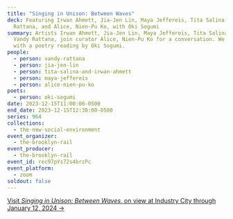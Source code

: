 ```yaml
---
title: "Singing in Unison: Between Waves"
deck: Featuring Irwan Ahmett, Jia-Jen Lin, Maya Jeffereis, Tita Salina, Vandy
  Rattana, and Alice, Nien-Pu Ko, with Oki Sogumi
summary: Artists Irwan Ahmett, Jia-Jen Lin, Maya Jeffereis, Tita Salina, and
  Vandy Rattana, join curator Alice, Nien-Pu Ko for a conversation. We conclude
  with a poetry reading by Oki Sogumi.
people:
  - person: vandy-rattana
  - person: jia-jen-lin
  - person: tita-salina-and-irwan-ahmett
  - person: maya-jeffereis
  - person: alice-nien-pu-ko
poets:
  - person: oki-sogumi
date: 2023-12-15T11:00:00-0500
end_date: 2023-12-15T12:30:00-0500
series: 964
collections:
  - the-new-social-environment
event_organizer:
  - the-brooklyn-rail
event_producer:
  - the-brooklyn-rail
event_id: rec97pYs72s4brzPc
event_platform:
  - zoom
soldout: false
---
```

[V﻿isit *Singing in Unison: Between Waves*, on view at Industry City through January 12, 2024 →](https://singing-in-unison.brooklynrail.org/)